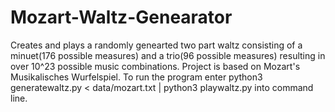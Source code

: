 # Mozart-Waltz-Genearator
Creates and plays a randomly genearted two part waltz consisting of a minuet(176 possible measures) and a trio(96 possible measures) resulting in over 10^23 possible music combinations. Project is based on Mozart's Musikalisches Wurfelspiel.
To run the program enter  python3 generatewaltz.py < data/mozart.txt | python3 playwaltz.py into command line.
